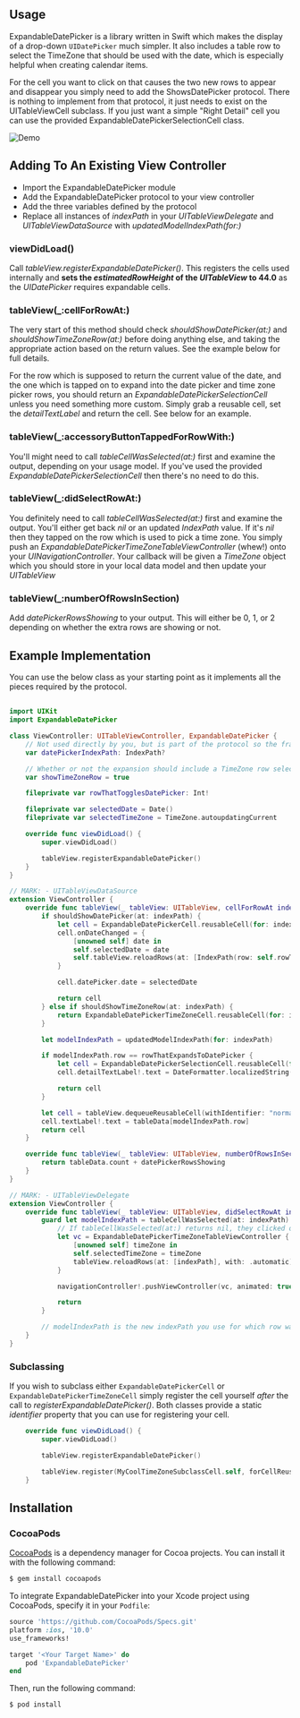 ## Usage

ExpandableDatePicker is a library written in Swift which makes the display of a drop-down `UIDatePicker` much simpler.  It also includes
a table row to select the TimeZone that should be used with the date, which is especially helpful when creating calendar items.

For the cell you want to click on that causes the two new rows to appear and disappear you simply need to add the ShowsDatePicker protocol.
There is nothing to implement from that protocol, it just needs to exist on the UITableViewCell subclass.  If you just want a simple "Right Detail" 
cell you can use the provided ExpandableDatePickerSelectionCell class.

![Demo](https://github.com/GargoyleSoft/ExpandableDatePicker/demo.gif "Demo")

## Adding To An Existing View Controller

* Import the ExpandableDatePicker module
* Add the ExpandableDatePicker protocol to your view controller
* Add the three variables defined by the protocol
* Replace all instances of *indexPath* in your *UITableViewDelegate* and *UITableViewDataSource* with *updatedModelIndexPath(for:)*

### viewDidLoad()

Call *tableView.registerExpandableDatePicker()*.  This registers the cells used internally and **sets the *estimatedRowHeight* of the *UITableView* to 44.0** as the *UIDatePicker* requires expandable cells.

### tableView(_:cellForRowAt:)
 
The very start of this method should check *shouldShowDatePicker(at:)* and *shouldShowTimeZoneRow(at:)* before doing anything else, and taking the appropriate action based on the return values.  See the example below for full details.

For the row which is supposed to return the current value of the date, and the one which is tapped on to expand into the date picker and time zone picker rows, you should return an *ExpandableDatePickerSelectionCell* unless you need something more custom.  Simply grab a reusable cell, set the *detailTextLabel* and return the cell.  See below for an example.

### tableView(_:accessoryButtonTappedForRowWith:)

You'll might need to call *tableCellWasSelected(at:)* first and examine the output, depending on your usage model. If you've used the provided *ExpandableDatePickerSelectionCell* then there's no need to do this.

### tableView(_:didSelectRowAt:)

You definitely need to call *tableCellWasSelected(at:)* first and examine the output.  You'll either get back *nil* or an updated *IndexPath* value.  If it's *nil* then they tapped on the row which is used to pick a time zone.  You simply push an *ExpandableDatePickerTimeZoneTableViewController* (whew!) onto your *UINavigationController*.  Your callback will be given a *TimeZone* object which you should store in your local data model and then update your *UITableView*

### tableView(_:numberOfRowsInSection)

Add *datePickerRowsShowing* to your output.  This will either be 0, 1, or 2 depending on whether the extra rows are showing or not.
## Example Implementation
You can use the below class as your starting point as it implements all the pieces required by the protocol.

##
```swift
import UIKit
import ExpandableDatePicker

class ViewController: UITableViewController, ExpandableDatePicker {
    // Not used directly by you, but is part of the protocol so the framework can use it.
    var datePickerIndexPath: IndexPath?

    // Whether or not the expansion should include a TimeZone row selector.
    var showTimeZoneRow = true

    fileprivate var rowThatTogglesDatePicker: Int!

    fileprivate var selectedDate = Date()
    fileprivate var selectedTimeZone = TimeZone.autoupdatingCurrent

    override func viewDidLoad() {
        super.viewDidLoad()

        tableView.registerExpandableDatePicker()
    }
}

// MARK: - UITableViewDataSource
extension ViewController {
    override func tableView(_ tableView: UITableView, cellForRowAt indexPath: IndexPath) -> UITableViewCell {
        if shouldShowDatePicker(at: indexPath) {
            let cell = ExpandableDatePickerCell.reusableCell(for: indexPath, in: tableView)
            cell.onDateChanged = {
                [unowned self] date in
                self.selectedDate = date
                self.tableView.reloadRows(at: [IndexPath(row: self.rowThatTogglesDatePicker, section: indexPath.section)], with: .automatic)
            }

            cell.datePicker.date = selectedDate

            return cell
        } else if shouldShowTimeZoneRow(at: indexPath) {
            return ExpandableDatePickerTimeZoneCell.reusableCell(for: indexPath, in: tableView, timeZone: selectedTimeZone)
        }

        let modelIndexPath = updatedModelIndexPath(for: indexPath)

        if modelIndexPath.row == rowThatExpandsToDatePicker {
            let cell = ExpandableDatePickerSelectionCell.reusableCell(for: indexPath, in: tableView)
            cell.detailTextLabel!.text = DateFormatter.localizedString(from: selectedDate, dateStyle: .short, timeStyle: .none)

            return cell
        }

        let cell = tableView.dequeueReusableCell(withIdentifier: "normal", for: indexPath)
        cell.textLabel!.text = tableData[modelIndexPath.row]
        return cell
    }

    override func tableView(_ tableView: UITableView, numberOfRowsInSection section: Int) -> Int {
        return tableData.count + datePickerRowsShowing
    }
}

// MARK: - UITableViewDelegate
extension ViewController {
    override func tableView(_ tableView: UITableView, didSelectRowAt indexPath: IndexPath) {
        guard let modelIndexPath = tableCellWasSelected(at: indexPath) else {
            // If tableCellWasSelected(at:) returns nil, they clicked on the time zone selector row.
            let vc = ExpandableDatePickerTimeZoneTableViewController {
                [unowned self] timeZone in
                self.selectedTimeZone = timeZone
                tableView.reloadRows(at: [indexPath], with: .automatic)
            }

            navigationController!.pushViewController(vc, animated: true)

            return
        }

        // modelIndexPath is the new indexPath you use for which row was selected.
    }
}

```

### Subclassing

If you wish to subclass either `ExpandableDatePickerCell` or `ExpandableDatePickerTimeZoneCell` simply register the cell yourself _after_ the
call to *registerExpandableDatePicker()*.  Both classes provide a static _identifier_ property that you can use for registering your cell.  

```swift
    override func viewDidLoad() {
        super.viewDidLoad()

        tableView.registerExpandableDatePicker()

        tableView.register(MyCoolTimeZoneSubclassCell.self, forCellReuseIdentifier: ExpandableDatePickerTimeZoneCell.identifier)
    }
```

## Installation

### CocoaPods

[CocoaPods](http://cocoapods.org) is a dependency manager for Cocoa projects. You can install it with the following command:

```bash
$ gem install cocoapods
```

To integrate ExpandableDatePicker into your Xcode project using CocoaPods, specify it in your `Podfile`:

```ruby
source 'https://github.com/CocoaPods/Specs.git'
platform :ios, '10.0'
use_frameworks!

target '<Your Target Name>' do
    pod 'ExpandableDatePicker'
end
```

Then, run the following command:

```bash
$ pod install
```
